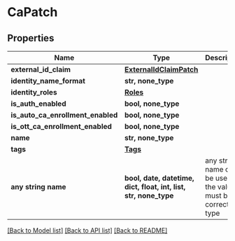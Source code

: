 # CaPatch


## Properties
Name | Type | Description | Notes
------------ | ------------- | ------------- | -------------
**external_id_claim** | [**ExternalIdClaimPatch**](ExternalIdClaimPatch.md) |  | [optional] 
**identity_name_format** | **str, none_type** |  | [optional] 
**identity_roles** | [**Roles**](Roles.md) |  | [optional] 
**is_auth_enabled** | **bool, none_type** |  | [optional] 
**is_auto_ca_enrollment_enabled** | **bool, none_type** |  | [optional] 
**is_ott_ca_enrollment_enabled** | **bool, none_type** |  | [optional] 
**name** | **str, none_type** |  | [optional] 
**tags** | [**Tags**](Tags.md) |  | [optional] 
**any string name** | **bool, date, datetime, dict, float, int, list, str, none_type** | any string name can be used but the value must be the correct type | [optional]

[[Back to Model list]](../README.md#documentation-for-models) [[Back to API list]](../README.md#documentation-for-api-endpoints) [[Back to README]](../README.md)


